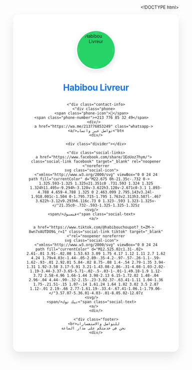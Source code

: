 <DOCTYPE html!>
<html lang="ar" dir="rtl">
<head>
  <meta charset="UTF-8" />
  <meta name="viewport" content="width=device-width, initial-scale=1.0"/>
  <title>Habibou Livreur - التوصيل السريع</title>
  <style>
    :root {
      --primary-color: #25D366;
      --secondary-color: #1877F2;
      --tiktok-color: #FE2C55;
      --text-color: #2d3436;
    }

    body {
      font-family: 'Segoe UI', Tahoma, Geneva, Verdana, sans-serif;
      background: linear-gradient(135deg, #f5f7fa 0%, #e4e8eb 100%);
      margin: 0;
      padding: 0;
      display: flex;
      justify-content: center;
      align-items: center;
      min-height: 100vh;
      color: var(--text-color);
    }

    .container {
      background-color: white;
      border-radius: 18px;
      box-shadow: 0 15px 35px rgba(0, 0, 0, 0.1);
      padding: 40px;
      width: 90%;
      max-width: 450px;
      text-align: center;
      position: relative;
      overflow: hidden;
    }

    .container::before {
      content: '';
      position: absolute;
      top: 0;
      right: 0;
      width: 100%;
      height: 8px;
      background: linear-gradient(90deg, var(--secondary-color), var(--tiktok-color));
    }

    .logo {
      width: 110px;
      height: 110px;
      margin: 10px auto 25px;
      display: block;
      border-radius: 50%;
      object-fit: cover;
      border: 4px solid white;
      box-shadow: 0 5px 15px rgba(0, 0, 0, 0.1);
      background-color: var(--primary-color);
      padding: 5px;
    }

    h1 {
      color: var(--secondary-color);
      margin-bottom: 30px;
      font-size: 28px;
      font-weight: 700;
      letter-spacing: -0.5px;
    }

    .contact-info {
      background: linear-gradient(135deg, #f8f9fa 0%, #e9ecef 100%);
      padding: 20px;
      border-radius: 12px;
      margin-bottom: 30px;
      box-shadow: inset 0 2px 4px rgba(0,0,0,0.05);
      border: 1px solid rgba(0,0,0,0.05);
    }

    .phone {
      display: flex;
      align-items: center;
      justify-content: center;
      margin-bottom: 15px;
      font-size: 20px;
      color: var(--text-color);
      font-weight: 600;
    }

    .phone-number {
      unicode-bidi: isolate;
      direction: ltr;
      margin-right: 8px;
    }

    .phone-icon {
      color: var(--primary-color);
      font-size: 28px;
    }

    .whatsapp-btn {
      display: inline-block;
      background-color: var(--primary-color);
      color: white;
      padding: 12px 25px;
      border-radius: 30px;
      text-decoration: none;
      font-weight: 600;
      margin-top: 15px;
      transition: all 0.3s ease;
      box-shadow: 0 4px 15px rgba(37, 211, 102, 0.3);
    }

    .whatsapp-btn:hover {
      transform: translateY(-3px);
      box-shadow: 0 6px 20px rgba(37, 211, 102, 0.4);
    }

    .divider {
      height: 1px;
      background: linear-gradient(90deg, transparent, rgba(0,0,0,0.1), transparent);
      margin: 25px 0;
    }

    .social-links {
      display: flex;
      justify-content: center;
      gap: 25px;
      margin-top: 25px;
    }

    .social-link {
      display: flex;
      flex-direction: column;
      align-items: center;
      text-decoration: none;
      color: var(--text-color);
      transition: all 0.3s ease;
    }

    .social-link:hover {
      transform: translateY(-5px);
    }

    .social-icon {
      width: 55px;
      height: 55px;
      margin-bottom: 10px;
      border-radius: 50%;
      padding: 12px;
      background: linear-gradient(135deg, #f8f9fa 0%, #e9ecef 100%);
      box-shadow: 0 5px 15px rgba(0, 0, 0, 0.1);
      transition: all 0.3s ease;
    }

    .facebook:hover {
      color: var(--secondary-color);
    }

    .facebook:hover .social-icon {
      background: linear-gradient(135deg, #74b9ff 0%, var(--secondary-color) 100%);
      box-shadow: 0 8px 25px rgba(24, 119, 242, 0.3);
    }

    .tiktok:hover {
      color: var(--tiktok-color);
    }

    .tiktok:hover .social-icon {
      background: linear-gradient(135deg, #25F4EE 0%, var(--tiktok-color) 100%);
      box-shadow: 0 8px 25px rgba(254, 44, 85, 0.3);
    }

    .social-text {
      font-size: 15px;
      font-weight: 500;
      transition: all 0.3s ease;
    }

    .footer {
      margin-top: 35px;
      font-size: 14px;
      color: #636e72;
      line-height: 1.6;
    }
  </style>
</head>
<body>
  <div class="container">
    <img src="logo.png" alt="Habibou Livreur" class="logo" />
    <h1>Habibou Livreur</h1>

    <div class="contact-info">
      <div class="phone">
        <span class="phone-icon">📱</span>
        <span class="phone-number">+213 776 85 32 49</span>
      </div>
      <a href="https://wa.me/213776853249" class="whatsapp-btn">تواصل عبر واتساب</a>
    </div>

    <div class="divider"></div>

    <div class="social-links">
      <a href="https://www.facebook.com/share/1EoUoz7hym/" class="social-link facebook" target="_blank" rel="noopener noreferrer">
        <svg class="social-icon" xmlns="http://www.w3.org/2000/svg" viewBox="0 0 24 24">
          <path fill="currentColor" d="M22.675 0h-21.35c-.732 0-1.325.593-1.325 1.325v21.351c0 .731.593 1.324 1.325 1.324h11.495v-9.294h-3.128v-3.622h3.128v-2.671c0-3.1 1.893-4.788 4.659-4.788 1.325 0 2.463.099 2.795.143v3.24l-1.918.001c-1.504 0-1.795.715-1.795 1.763v2.313h3.587l-.467 3.622h-3.12v9.293h6.116c.73 0 1.323-.593 1.323-1.325v-21.35c0-.732-.593-1.325-1.325-1.325z"/>
        </svg>
        <span class="social-text">فيسبوك</span>
      </a>

      <a href="https://www.tiktok.com/@habibouchoupot?_t=ZM-8wn7xAUTDO9&_r=1" class="social-link tiktok" target="_blank" rel="noopener noreferrer">
        <svg class="social-icon" xmlns="http://www.w3.org/2000/svg" viewBox="0 0 24 24">
          <path fill="currentColor" d="M12.525.02c1.31-.02 2.61-.01 3.91-.02.08 1.53.63 3.09 1.75 4.17 1.12 1.11 2.7 1.62 4.24 1.79v4.03c-1.44-.05-2.89-.35-4.2-.97-.57-.26-1.1-.59-1.62-.93-.01 2.92.01 5.84-.02 8.75-.08 1.4-.54 2.79-1.35 3.94-1.31 1.92-3.58 3.17-5.91 3.21-1.43.08-2.86-.31-4.08-1.03-2.02-1.19-3.44-3.37-3.65-5.71-.02-.5-.03-1-.01-1.49.18-1.9 1.12-3.72 2.58-4.96 1.66-1.44 3.98-2.13 6.15-1.72.02 1.48-.04 2.96-.04 4.44-.99-.32-2.15-.23-3.02.37-.63.41-1.11 1.04-1.36 1.75-.21.51-.15 1.07-.14 1.61.24 1.64 1.82 3.02 3.5 2.87 1.12-.01 2.19-.66 2.77-1.61.19-.33.4-.67.41-1.06.1-1.79.06-3.57.07-5.36.01-4.03-.01-8.05.02-12.07z"/>
        </svg>
        <span class="social-text">تيك توك</span>
      </a>
    </div>

    <div class="footer">
      للتواصل والاستفسارات<br>
      نحن في خدمتكم على مدار الساعة
    </div>
  </div>
</body>
</html>
